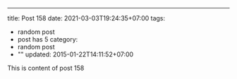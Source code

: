 ---
title: Post 158
date: 2021-03-03T19:24:35+07:00
tags:
  - random post
  - post has 5
category:
  - random post
  - ""
updated: 2015-01-22T14:11:52+07:00

This is content of post 158